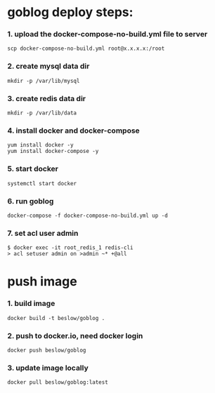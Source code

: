 # goblog deploy steps:
### 1. upload the docker-compose-no-build.yml file to server
`scp docker-compose-no-build.yml root@x.x.x.x:/root`
### 2. create mysql data dir
`mkdir -p /var/lib/mysql`
### 3. create redis data dir
`mkdir -p /var/lib/data`
### 4. install docker and docker-compose
```
yum install docker -y
yum install docker-compose -y
```
### 5. start docker
`systemctl start docker`
### 6. run goblog
`docker-compose -f docker-compose-no-build.yml up -d`

### 7. set acl user admin
```
$ docker exec -it root_redis_1 redis-cli
> acl setuser admin on >admin ~* +@all
```

# push image
### 1. build image
`docker build -t beslow/goblog .`
### 2. push to docker.io, need docker login
`docker push beslow/goblog`
### 3. update image locally
`docker pull beslow/goblog:latest`